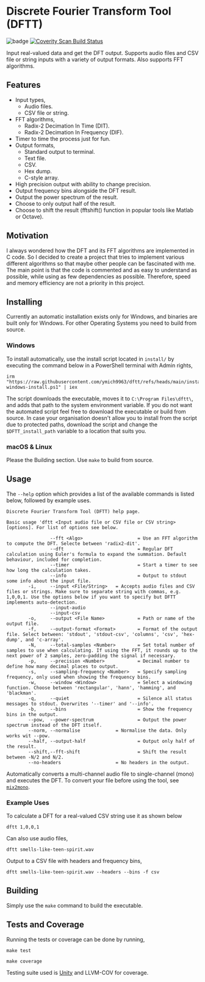 # Discrete Fourier Transform Tool (DFTT)
![badge](https://badgen.net/badge/Coverage/100/blue) 
<a href="https://scan.coverity.com/projects/ymich9963-dftt">
  <img alt="Coverity Scan Build Status"
       src="https://scan.coverity.com/projects/32163/badge.svg"/>
</a>

Input real-valued data and get the DFT output. Supports audio files and CSV file or string inputs with a variety of output formats. Also supports FFT algorithms. 

## Features
- Input types,
    - Audio files.
    - CSV file or string.
- FFT algorithms,
    - Radix-2 Decimation In Time (DIT).
    - Radix-2 Decimation In Frequency (DIF).
- Timer to time the process just for fun.
- Output formats,
    - Standard output to terminal.
    - Text file.
    - CSV.
    - Hex dump.
    - C-style array.
- High precision output with ability to change precision.
- Output frequency bins alongside the DFT result.
- Output the power spectrum of the result.
- Choose to only output half of the result.
- Choose to shift the result (fftshift() function in popular tools like Matlab or Octave).

## Motivation
I always wondered how the DFT and its FFT algorithms are implemented in C code. So I decided to create a project that tries to implement various different algorithms so that maybe other people can be fascinated with me. The main point is that the code is commented and as easy to understand as possible, while using as few dependencies as possible. Therefore, speed and memory efficiency are not a priority in this project.

## Installing
Currently an automatic installation exists only for Windows, and binaries are built only for Windows. For other Operating Systems you need to build from source.

### Windows
To install automatically, use the install script located in `install/` by executing the command below in a PowerShell terminal with Admin rights,

```
irm "https://raw.githubusercontent.com/ymich9963/dftt/refs/heads/main/install/dftt-windows-install.ps1" | iex
```

The script downloads the executable, moves it to `C:\Program Files\dftt\`, and adds that path to the system environment variable. If you do not want the automated script feel free to download the executable or build from source. In case your organisation doesn't allow you to install from the script due to protected paths, download the script and change the `$DFTT_install_path` variable to a location that suits you.

### macOS & Linux
Please the Building section. Use `make` to build from source.

## Usage
The `--help` option which provides a list of the available commands is listed below, followed by example uses.

```
Discrete Fourier Transform Tool (DFTT) help page.

Basic usage 'dftt <Input audio file or CSV file or CSV string> [options]. For list of options see below.

                --fft <Algo>                    = Use an FFT algorithm to compute the DFT. Selecte between 'radix2-dit'.
                --dft                           = Regular DFT calculation using Euler's formula to expand the summation. Default behaviour, included for completion.
                --timer                         = Start a timer to see how long the calculation takes.
                --info                          = Output to stdout some info about the input file.
        -i,     --input <File/String>   = Accepts audio files and CSV files or strings. Make sure to separate string with commas, e.g. 1,0,0,1. Use the options below if you want to specify but DFTT implements auto-detection.
                --input-audio
                --input-csv
        -o,     --output <File Name>            = Path or name of the output file.
        -f,     --output-format <Format>        = Format of the output file. Select between: 'stdout', 'stdout-csv', 'columns', 'csv', 'hex-dump', and 'c-array'.
        -N,     --total-samples <Number>        = Set total number of samples to use when calculating. If using the FFT, it rounds up to the next power of 2 samples, zero-padding the signal if necessary.
        -p,     --precision <Number>            = Decimal number to define how many decimal places to output.
        -s,     --sampling-frequency <Number>   = Specify sampling frequency, only used when showing the frequency bins.
        -w,     --window <Window>               = Select a windowing function. Choose between 'rectangular', 'hann', 'hamming', and 'blackman'.
        -q,     --quiet                         = Silence all status messages to stdout. Overwrites '--timer' and '--info'.
        -b,     --bins                          = Show the frequency bins in the output.
        --pow,  --power-spectrum                = Output the power spectrum instead of the DFT itself.
        --norm, --normalise             = Normalise the data. Only works wit --pow.
        --half, --output-half                   = Output only half of the result.
        --shift,--fft-shift                     = Shift the result between -N/2 and N/2.
        --no-headers                    = No headers in the output.
```
Automatically converts a multi-channel audio file to single-channel (mono) and executes the DFT. To convert your file before using the tool, see [`mix2mono`](https://github.com/ymich9963/mix2mono).

### Example Uses
To calculate a DFT for a real-valued CSV string use it as shown below
```
dftt 1,0,0,1
```
Can also use audio files,
```
dftt smells-like-teen-spirit.wav
```
Output to a CSV file with headers and frequency bins,
```
dftt smells-like-teen-spirit.wav --headers --bins -f csv
```

## Building
Simply use the `make` command to build the executable.

## Tests and Coverage
Running the tests or coverage can be done by running,

```
make test
```
```
make coverage
```
Testing suite used is [Unity](https://github.com/ThrowTheSwitch/Unity) and LLVM-COV for coverage.
